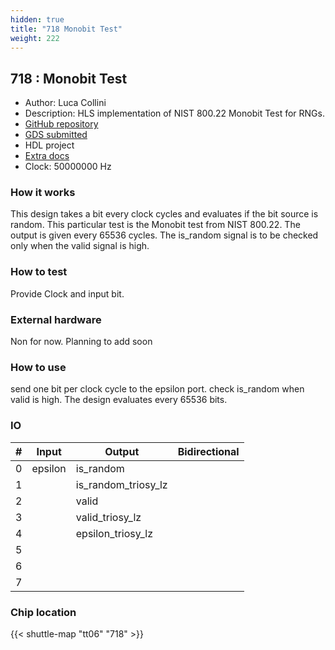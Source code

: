```yaml
---
hidden: true
title: "718 Monobit Test"
weight: 222
---
```


## 718 : Monobit Test

* Author: Luca Collini
* Description: HLS implementation of NIST 800.22 Monobit Test for RNGs.
* [GitHub repository](https://github.com/Lucaz97/tt06-monoibit-test)
* [GDS submitted](https://github.com/Lucaz97/tt06-monoibit-test/actions/runs/8556242822)
* HDL project
* [Extra docs]()
* Clock: 50000000 Hz

<!---

This file is used to generate your project datasheet. Please fill in the information below and delete any unused
sections.

You can also include images in this folder and reference them in the markdown. Each image must be less than
512 kb in size, and the combined size of all images must be less than 1 MB.
-->


### How it works

This design takes a bit every clock cycles and evaluates if the bit source is random. This particular test is the Monobit test from NIST 800.22.
The output is given every 65536 cycles. The is_random signal is to be checked only when the valid signal is high.

### How to test

Provide Clock and input bit.

### External hardware

Non for now. Planning to add soon

### How to use

send one bit per clock cycle to the epsilon port. check is_random when valid is high. The design evaluates every 65536 bits.


### IO

| #             | Input    | Output   | Bidirectional   |
| ------------- | -------- | -------- | --------------- |
| 0 | epsilon  | is_random  |         |
| 1 |   | is_random_triosy_lz  |         |
| 2 |   | valid  |         |
| 3 |   | valid_triosy_lz  |         |
| 4 |   | epsilon_triosy_lz  |         |
| 5 |   |   |         |
| 6 |   |   |         |
| 7 |   |   |         |


### Chip location

{{< shuttle-map "tt06" "718" >}}
